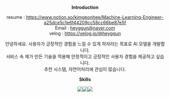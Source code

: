 <div align="center"> 
 
**Introduction**

resume : https://www.notion.so/kimgeonhee/Machine-Learning-Engineer-a25dce5c1e6f44209cc58cc66be87e5f </br>
Email : heyggun@naver.com </br>
velog : https://velog.io/@heyggun </br>

안녕하세요. 사용자가 긍정적인 경험을 느낄 수 있게 하자라는 목표로 AI 모델을 개발합니다. </br>
서비스 속 제가 만든 기술을 적용해 안정적이고 긍정적인 사용자 경험을 제공하고 싶습니다. </br>
추천 시스템, 자연어처리에 관심이 많습니다. 

**Skills**

<img src="https://img.shields.io/badge/Python-3776AB?style=flat&logo=python&logoColor=white"/><img src="https://img.shields.io/badge/Pytorch-EE4C2C?style=flat&logo=pytorch&logoColor=white"/><img src="https://img.shields.io/badge/Tensorflow-FF6F00?style=flat&logo=tensorflow&logoColor=white"/>
